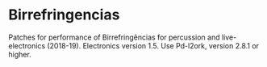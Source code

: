 # Birrefringencias

Patches for performance of Birrefringências for percussion and live-electronics (2018-19). Electronics version 1.5. Use Pd-l2ork, version 2.8.1 or higher.
